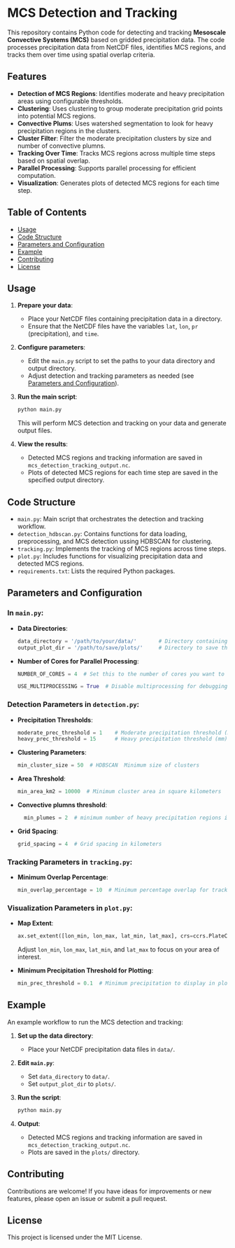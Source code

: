 # MCS Detection and Tracking

This repository contains Python code for detecting and tracking **Mesoscale Convective Systems (MCS)** based on gridded precipitation data. 
The code processes precipitation data from NetCDF files, identifies MCS regions, and tracks them over time using spatial overlap criteria.

## Features

- **Detection of MCS Regions**: Identifies moderate and heavy precipitation areas using configurable thresholds.
- **Clustering**: Uses clustering to group moderate precipitation grid points into potential MCS regions.
- **Convective Plums**: Uses watershed segmentation to look for heavy precipitation regions in the clusters.
- **Cluster Filter**: Filter the moderate precipitation clusters by size and number of convective plumns.
- **Tracking Over Time**: Tracks MCS regions across multiple time steps based on spatial overlap.
- **Parallel Processing**: Supports parallel processing for efficient computation.
- **Visualization**: Generates plots of detected MCS regions for each time step.

## Table of Contents

- [Usage](#usage)
- [Code Structure](#code-structure)
- [Parameters and Configuration](#parameters-and-configuration)
- [Example](#example)
- [Contributing](#contributing)
- [License](#license)

## Usage

1. **Prepare your data**:
   - Place your NetCDF files containing precipitation data in a directory.
   - Ensure that the NetCDF files have the variables `lat`, `lon`, `pr` (precipitation), and `time`.

2. **Configure parameters**:
   - Edit the `main.py` script to set the paths to your data directory and output directory.
   - Adjust detection and tracking parameters as needed (see [Parameters and Configuration](#parameters-and-configuration)).

3. **Run the main script**:

   ```bash
   python main.py
   ```

   This will perform MCS detection and tracking on your data and generate output files.

4. **View the results**:
   - Detected MCS regions and tracking information are saved in `mcs_detection_tracking_output.nc`.
   - Plots of detected MCS regions for each time step are saved in the specified output directory.

## Code Structure

- `main.py`: Main script that orchestrates the detection and tracking workflow.
- `detection_hdbscan.py`: Contains functions for data loading, preprocessing, and MCS detection ussing HDBSCAN for clustering.
- `tracking.py`: Implements the tracking of MCS regions across time steps.
- `plot.py`: Includes functions for visualizing precipitation data and detected MCS regions.
- `requirements.txt`: Lists the required Python packages.

## Parameters and Configuration

### In `main.py`:

- **Data Directories**:

  ```python
  data_directory = '/path/to/your/data/'       # Directory containing NetCDF files
  output_plot_dir = '/path/to/save/plots/'     # Directory to save the plots
  ```

- **Number of Cores for Parallel Processing**:

  ```python
  NUMBER_OF_CORES = 4  # Set this to the number of cores you want to use
  ```
  ```python
  USE_MULTIPROCESSING = True  # Disable multiprocessing for debugging
  ```
### Detection Parameters in `detection.py`:

- **Precipitation Thresholds**:

  ```python
  moderate_prec_threshold = 1    # Moderate precipitation threshold (mm)
  heavy_prec_threshold = 15      # Heavy precipitation threshold (mm)
  ```

- **Clustering Parameters**:

  ```python
  min_cluster_size = 50  # HDBSCAN  Minimum size of clusters
  ```

- **Area Threshold**:

  ```python
  min_area_km2 = 10000  # Minimum cluster area in square kilometers
  ```
- **Convective plumns threshold**:

  ```python
    min_plumes = 2  # minimum number of heavy precipitation regions inside a cluster
  ```

- **Grid Spacing**:

  ```python
  grid_spacing = 4  # Grid spacing in kilometers
  ```

### Tracking Parameters in `tracking.py`:

- **Minimum Overlap Percentage**:

  ```python
  min_overlap_percentage = 10  # Minimum percentage overlap for tracking
  ```

### Visualization Parameters in `plot.py`:

- **Map Extent**:

  ```python
  ax.set_extent([lon_min, lon_max, lat_min, lat_max], crs=ccrs.PlateCarree())
  ```

  Adjust `lon_min`, `lon_max`, `lat_min`, and `lat_max` to focus on your area of interest.

- **Minimum Precipitation Threshold for Plotting**:

  ```python
  min_prec_threshold = 0.1  # Minimum precipitation to display in plots (mm)
  ```

## Example

An example workflow to run the MCS detection and tracking:

1. **Set up the data directory**:
   - Place your NetCDF precipitation data files in `data/`.

2. **Edit `main.py`**:
   - Set `data_directory` to `data/`.
   - Set `output_plot_dir` to `plots/`.

3. **Run the script**:

   ```bash
   python main.py
   ```

4. **Output**:
   - Detected MCS regions and tracking information are saved in `mcs_detection_tracking_output.nc`.
   - Plots are saved in the `plots/` directory.

## Contributing

Contributions are welcome! If you have ideas for improvements or new features, please open an issue or submit a pull request.

## License

This project is licensed under the MIT License.


